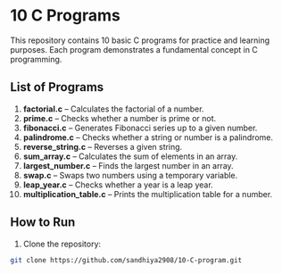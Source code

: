 # 10 C Programs

This repository contains 10 basic C programs for practice and learning purposes. Each program demonstrates a fundamental concept in C programming.

## List of Programs

1. **factorial.c** – Calculates the factorial of a number.
2. **prime.c** – Checks whether a number is prime or not.
3. **fibonacci.c** – Generates Fibonacci series up to a given number.
4. **palindrome.c** – Checks whether a string or number is a palindrome.
5. **reverse_string.c** – Reverses a given string.
6. **sum_array.c** – Calculates the sum of elements in an array.
7. **largest_number.c** – Finds the largest number in an array.
8. **swap.c** – Swaps two numbers using a temporary variable.
9. **leap_year.c** – Checks whether a year is a leap year.
10. **multiplication_table.c** – Prints the multiplication table for a number.

## How to Run

1. Clone the repository:
```bash
git clone https://github.com/sandhiya2908/10-C-program.git

